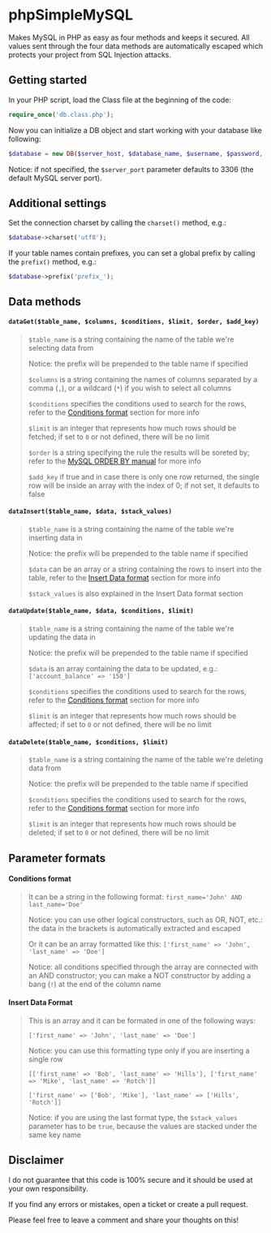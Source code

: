 phpSimpleMySQL
====================
Makes MySQL in PHP as easy as four methods and keeps it secured.
All values sent through the four data methods are automatically escaped which protects your project from SQL Injection attacks.

Getting started
---------------------
In your PHP script, load the Class file at the beginning of the code:
```php
require_once('db.class.php');
```

Now you can initialize a DB object and start working with your database like following:
```php
$database = new DB($server_host, $database_name, $username, $password, $server_port);
```
Notice: if not specified, the ```$server_port``` parameter defaults to 3306 (the default MySQL server port).

Additional settings
---------------------
Set the connection charset by calling the ```charset()``` method, e.g.:
```php
$database->charset('utf8');
```

If your table names contain prefixes, you can set a global prefix by calling the ```prefix()``` method, e.g.:
```php
$database->prefix('prefix_');
```

Data methods
---------------------
#### ```dataGet($table_name, $columns, $conditions, $limit, $order, $add_key)```
> ```$table_name``` is a string containing the name of the table we're selecting data from
> 
> Notice: the prefix will be prepended to the table name if specified
> 
> ```$columns``` is a string containing the names of columns separated by a comma (```,```), or a wildcard (```*```) if you wish to select all columns
> 
> ```$conditions``` specifies the conditions used to search for the rows, refer to the [Conditions format](#format_conditions) section for more info
> 
> ```$limit``` is an integer that represents how much rows should be fetched; if set to ```0``` or not defined, there will be no limit
> 
> ```$order``` is a string specifying the rule the results will be soreted by; refer to the [MySQL ORDER BY manual](http://dev.mysql.com/doc/refman/5.7/en/sorting-rows.html) for more info
> 
> ```$add_key``` if true and in case there is only one row returned, the single row will be inside an array with the index of 0; if not set, it defaults to false

#### ```dataInsert($table_name, $data, $stack_values)```
> ```$table_name``` is a string containing the name of the table we're inserting data in
> 
> Notice: the prefix will be prepended to the table name if specified
> 
> ```$data``` can be an array or a string containing the rows to insert into the table, refer to the [Insert Data format](#format_data_insert) section for more info
> 
> ```$stack_values``` is also explained in the Insert Data format section

#### ```dataUpdate($table_name, $data, $conditions, $limit)```
> ```$table_name``` is a string containing the name of the table we're updating the data in
> 
> Notice: the prefix will be prepended to the table name if specified
> 
> ```$data``` is an array containing the data to be updated, e.g.: ```['account_balance' => '150']```
> 
> ```$conditions``` specifies the conditions used to search for the rows, refer to the [Conditions format](#format_conditions) section for more info
> 
> ```$limit``` is an integer that represents how much rows should be affected; if set to ```0``` or not defined, there will be no limit

#### ```dataDelete($table_name, $conditions, $limit)```
> ```$table_name``` is a string containing the name of the table we're deleting data from
> 
> Notice: the prefix will be prepended to the table name if specified
> 
> ```$conditions``` specifies the conditions used to search for the rows, refer to the [Conditions format](#format_conditions) section for more info
> 
> ```$limit``` is an integer that represents how much rows should be deleted; if set to ```0``` or not defined, there will be no limit

Parameter formats
---------------------
#### <a name="format_conditions"></a>Conditions format
> It can be a string in the following format: ```first_name='John' AND last_name='Doe'```
> 
> Notice: you can use other logical constructors, such as OR, NOT, etc.: the data in the brackets is automatically extracted and escaped
> 
> Or it can be an array formatted like this: ```['first_name' => 'John', 'last_name' => 'Doe']```
> 
> Notice: all conditions specified through the array are connected with an AND constructor; you can make a NOT constructor by adding a bang (```!```) at the end of the column name

#### <a name="format_data_insert"></a>Insert Data Format
> This is an array and it can be formated in one of the following ways:
> 
> ```['first_name' => 'John', 'last_name' => 'Doe']```
> 
> Notice: you can use this formatting type only if you are inserting a single row
> 
> ```[['first_name' => 'Bob', 'last_name' => 'Hills'], ['first_name' => 'Mike', 'last_name' => 'Rotch']]```
> 
> ```['first_name' => ['Bob', 'Mike'], 'last_name' => ['Hills', 'Rotch']]```
> 
> Notice: if you are using the last format type, the ```$stack_values``` parameter has to be ```true```, because the values are stacked under the same key name

Disclaimer
---------------------
I do not guarantee that this code is 100% secure and it should be used at your own responsibility.

If you find any errors or mistakes, open a ticket or create a pull request.

Please feel free to leave a comment and share your thoughts on this!
